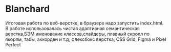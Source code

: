 # Blanchard
Итоговая работа по веб-верстке, в браузере надо запустить index.html. В работе использовалась чистая адаптивная семантическая верстка,БЭМ именование классов,слайдеры, плавный скролл по якорям, табы, аккорден и т.д, флексбокс верстка, CSS Grid, Figma и Pixel Perfect
